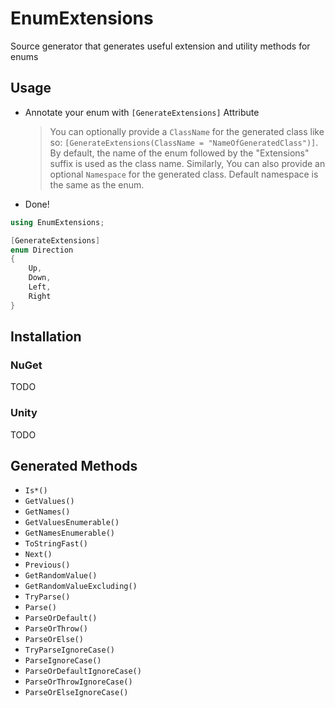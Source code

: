 # EnumExtensions

Source generator that generates useful extension and utility methods for enums

## Usage

- Annotate your enum with `[GenerateExtensions]` Attribute
    > You can optionally provide a `ClassName` for the generated class like so: `[GenerateExtensions(ClassName = "NameOfGeneratedClass")]`. By default, the name of the enum followed by the "Extensions" suffix is used as the class name.
    > Similarly, You can also provide an optional `Namespace` for the generated class. Default namespace is the same as the enum.
- Done!

```csharp
using EnumExtensions;

[GenerateExtensions]
enum Direction
{
    Up,
    Down,
    Left,
    Right
}
```

## Installation

### NuGet

TODO

### Unity

TODO

## Generated Methods

- `Is*()`
- `GetValues()`
- `GetNames()`
- `GetValuesEnumerable()`
- `GetNamesEnumerable()`
- `ToStringFast()`
- `Next()`
- `Previous()`
- `GetRandomValue()`
- `GetRandomValueExcluding()`
- `TryParse()`
- `Parse()`
- `ParseOrDefault()`
- `ParseOrThrow()`
- `ParseOrElse()`
- `TryParseIgnoreCase()`
- `ParseIgnoreCase()`
- `ParseOrDefaultIgnoreCase()`
- `ParseOrThrowIgnoreCase()`
- `ParseOrElseIgnoreCase()`
